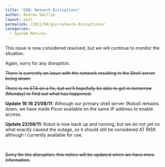 ```yaml
---
title: 'GSN: Network Disruptions'
author: Andrew Smillie
layout: post
permalink: /2011/08/gsn-network-disruptions/
categories:
  - System Notices
---
```

This issue is now considered resolved, but we will continue to monitor the situation.

Again, sorry for any disruption.

<!--more-->

<del>There is currently an issue with the network resulting in the Shell server being down.</del>

<del>There is no ETA on a fix, but we&#8217;ll hopefully be able to get in tomorrow (Monday) to find out what has happened.</del>

**Update 16:16 21/08/11:** Although our primary shell server (Kobol) remains down, we have made Picon available on the same IP address to enable access.

**Update 22/08/11:** Kobol is now back up and running, but we do not yet no what exactly caused the outage, so it should still be considered AT RISK although i currently available for use.

&nbsp;

<del>Sorry for the disruption, this notice will be updated when we have more information.</del>